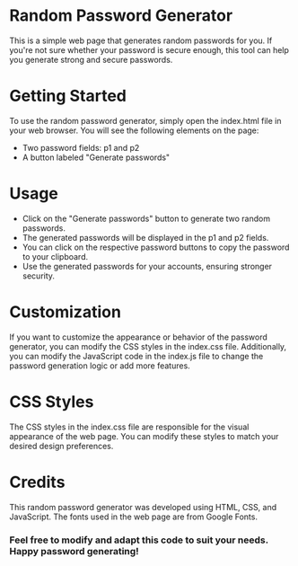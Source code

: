 # Random Password Generator
This is a simple web page that generates random passwords for you. If you're not sure whether your password is secure enough, this tool can help you generate strong and secure passwords.

# Getting Started
To use the random password generator, simply open the index.html file in your web browser. You will see the following elements on the page:

* Two password fields: p1 and p2
* A button labeled "Generate passwords"
# Usage
* Click on the "Generate passwords" button to generate two random passwords.
* The generated passwords will be displayed in the p1 and p2 fields.
* You can click on the respective password buttons to copy the password to your clipboard.
* Use the generated passwords for your accounts, ensuring stronger security.
# Customization
If you want to customize the appearance or behavior of the password generator, you can modify the CSS styles in the index.css file. Additionally, you can modify the JavaScript code in the index.js file to change the password generation logic or add more features.

# CSS Styles
The CSS styles in the index.css file are responsible for the visual appearance of the web page. You can modify these styles to match your desired design preferences.

# Credits
This random password generator was developed using HTML, CSS, and JavaScript. The fonts used in the web page are from Google Fonts.

### Feel free to modify and adapt this code to suit your needs. Happy password generating!
